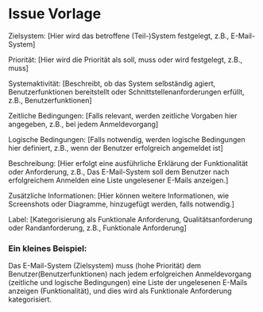 # Issue Vorlage

Zielsystem: [Hier wird das betroffene (Teil-)System festgelegt, z.B., E-Mail-System]

Priorität: [Hier wird die Priorität als soll, muss oder wird festgelegt, z.B., muss]

Systemaktivität: [Beschreibt, ob das System selbständig agiert, Benutzerfunktionen bereitstellt oder Schnittstellenanforderungen erfüllt, z.B., Benutzerfunktionen]

Zeitliche Bedingungen: [Falls relevant, werden zeitliche Vorgaben hier angegeben, z.B., bei jedem Anmeldevorgang]

Logische Bedingungen: [Falls notwendig, werden logische Bedingungen hier definiert, z.B., wenn der Benutzer erfolgreich angemeldet ist]

Beschreibung: [Hier erfolgt eine ausführliche Erklärung der Funktionalität oder Anforderung, z.B., Das E-Mail-System soll dem Benutzer nach erfolgreichem Anmelden eine Liste ungelesener E-Mails anzeigen.]

Zusätzliche Informationen: [Hier können weitere Informationen, wie Screenshots oder Diagramme, hinzugefügt werden, falls notwendig.]

Label: [Kategorisierung als Funktionale Anforderung, Qualitätsanforderung oder Randanforderung, z.B., Funktionale Anforderung]


### Ein kleines Beispiel:
Das E-Mail-System (Zielsystem) muss (hohe Priorität) dem Benutzer(Benutzerfunktionen) nach jedem erfolgreichen Anmeldevorgang (zeitliche und logische Bedingungen) eine Liste der ungelesenen E-Mails anzeigen (Funktionalität), und dies wird als Funktionale Anforderung kategorisiert.

